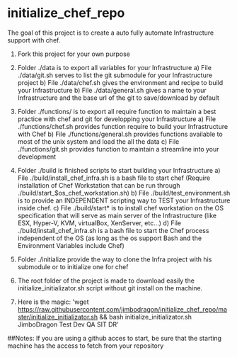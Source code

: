 # initialize_chef_repo

The goal of this project is to create a auto fully automate Infrastructure support with chef.

1. Fork this project for your own purpose

2. Folder ./data is to export all variables for your Infrastructure
  a) File ./data/git.sh serves to list the git submodule for your Infrastructure project
  b) File ./data/chef.sh gives the environment and recipe to build your Infrastructure
  b) File ./data/general.sh gives a name to your Infrastructure and the base url of the git to save/download by default

3. Folder ./functions/ is to export all require function to maintain a best practice with chef and git for developping your Infrastructure
  a) File ./functions/chef.sh provides function require to build your Infrastructure with Chef
  b) File ./functions/general.sh provides functions available to most of the unix system and load the all the data
  c) File ./functions/git.sh provides function to maintain a streamline into your development

4. Folder ./build is finished scripts to start building your Infrastructure
  a) File ./build/install_chef_infra.sh is a bash file to start chef (Require installation of Chef Workstation that can be run through ./build/start_$os_chef_workstation.sh)
  b) File ./build/test_environment.sh is to provide an INDEPENDENT scripting way to TEST your Infrastructure inside chef.
  c) File ./build/start* is to install chef workstation on the OS specification that will serve as main server of the Infrastructure (like ESX, Hyper-V, KVM, virtualBox, XenServer, etc...)
  d) File ./build/install_chef_infra.sh is a bash file to start the Chef process independent of the OS (as long as the os support Bash and the Environment Variables include Chef)

5. Folder ./initialize provide the way to clone the Infra project with his submodule or to initialize one for chef

6. The root folder of the project is made to download easily the initialize_initializator.sh script without git install on the machine.

7. Here is the magic: 'wget https://raw.githubusercontent.com/jimbodragon/initialize_chef_repo/master/initialize_initializator.sh && bash initialize_initializator.sh JimboDragon Test Dev QA SIT DR'

##Notes: If you are using a github acces to start, be sure that the starting machine has the access to fetch from your repository
